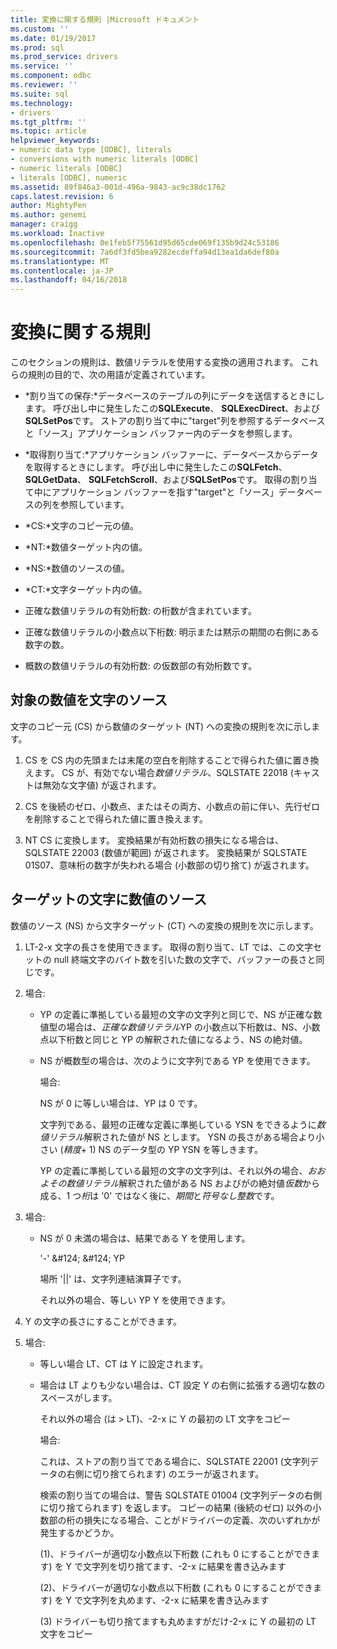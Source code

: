 ```yaml
---
title: 変換に関する規則 |Microsoft ドキュメント
ms.custom: ''
ms.date: 01/19/2017
ms.prod: sql
ms.prod_service: drivers
ms.service: ''
ms.component: odbc
ms.reviewer: ''
ms.suite: sql
ms.technology:
- drivers
ms.tgt_pltfrm: ''
ms.topic: article
helpviewer_keywords:
- numeric data type [ODBC], literals
- conversions with numeric literals [ODBC]
- numeric literals [ODBC]
- literals [ODBC], numeric
ms.assetid: 89f846a3-001d-496a-9843-ac9c38dc1762
caps.latest.revision: 6
author: MightyPen
ms.author: genemi
manager: craigg
ms.workload: Inactive
ms.openlocfilehash: 0e1feb5f75561d95d65cde069f135b9d24c53186
ms.sourcegitcommit: 7a6df3fd5bea9282ecdeffa94d13ea1da6def80a
ms.translationtype: MT
ms.contentlocale: ja-JP
ms.lasthandoff: 04/16/2018
---
```

# <a name="rules-for-conversions"></a>変換に関する規則
このセクションの規則は、数値リテラルを使用する変換の適用されます。 これらの規則の目的で、次の用語が定義されています。  
  
-   *割り当ての保存:*データベースのテーブルの列にデータを送信するときにします。 呼び出し中に発生したこの**SQLExecute**、 **SQLExecDirect**、および**SQLSetPos**です。 ストアの割り当て中に"target"列を参照するデータベースと「ソース」アプリケーション バッファー内のデータを参照します。  
  
-   *取得割り当て:*アプリケーション バッファーに、データベースからデータを取得するときにします。 呼び出し中に発生したこの**SQLFetch**、 **SQLGetData**、 **SQLFetchScroll**、および**SQLSetPos**です。 取得の割り当て中にアプリケーション バッファーを指す"target"と「ソース」データベースの列を参照しています。  
  
-   *CS:*文字のコピー元の値。  
  
-   *NT:*数値ターゲット内の値。  
  
-   *NS:*数値のソースの値。  
  
-   *CT:*文字ターゲット内の値。  
  
-   正確な数値リテラルの有効桁数: の桁数が含まれています。  
  
-   正確な数値リテラルの小数点以下桁数: 明示または黙示の期間の右側にある数字の数。  
  
-   概数の数値リテラルの有効桁数: の仮数部の有効桁数です。  
  
## <a name="character-source-to-numeric-target"></a>対象の数値を文字のソース  
 文字のコピー元 (CS) から数値のターゲット (NT) への変換の規則を次に示します。  
  
1.  CS を CS 内の先頭または末尾の空白を削除することで得られた値に置き換えます。 CS が、有効でない場合*数値リテラル*、SQLSTATE 22018 (キャストは無効な文字値) が返されます。  
  
2.  CS を後続のゼロ、小数点、またはその両方、小数点の前に伴い、先行ゼロを削除することで得られた値に置き換えます。  
  
3.  NT CS に変換します。 変換結果が有効桁数の損失になる場合は、SQLSTATE 22003 (数値が範囲) が返されます。 変換結果が SQLSTATE 01S07、意味桁の数字が失われる場合 (小数部の切り捨て) が返されます。  
  
## <a name="numeric-source-to-character-target"></a>ターゲットの文字に数値のソース  
 数値のソース (NS) から文字ターゲット (CT) への変換の規則を次に示します。  
  
1.  LT-2-x 文字の長さを使用できます。 取得の割り当て、LT では、この文字セットの null 終端文字のバイト数を引いた数の文字で、バッファーの長さと同じです。  
  
2.  場合:  
  
    -   YP の定義に準拠している最短の文字の文字列と同じで、NS が正確な数値型の場合は、*正確な数値リテラル*YP の小数点以下桁数は、NS、小数点以下桁数と同じと YP の解釈された値になるよう、NS の絶対値。  
  
    -   NS が概数型の場合は、次のように文字列である YP を使用できます。  
  
         場合:  
  
         NS が 0 に等しい場合は、YP は 0 です。  
  
         文字列である、最短の正確な定義に準拠している YSN をできるように*数値リテラル*解釈された値が NS とします。 YSN の長さがある場合より小さい (*精度*+ 1) NS のデータ型の YP YSN を等しきます。  
  
         YP の定義に準拠している最短の文字の文字列は、それ以外の場合、*おおよその数値リテラル*解釈された値がある NS およびがの絶対値*仮数*から成る、1 つ*桁*は '0' ではなく後に、*期間*と*符号なし整数*です。  
  
3.  場合:  
  
    -   NS が 0 未満の場合は、結果である Y を使用します。  
  
         '-' &AMP;#124; &AMP;#124; YP  
  
         場所 '&#124;&#124;' は、文字列連結演算子です。  
  
         それ以外の場合、等しい YP Y を使用できます。  
  
4.  Y の文字の長さにすることができます。  
  
5.  場合:  
  
    -   等しい場合 LT、CT は Y に設定されます。  
  
    -   場合は LT よりも少ない場合は、CT 設定 Y の右側に拡張する適切な数のスペースがします。  
  
         それ以外の場合 (は > LT)、-2-x に Y の最初の LT 文字をコピー  
  
         場合:  
  
         これは、ストアの割り当てである場合に、SQLSTATE 22001 (文字列データの右側に切り捨てられます) のエラーが返されます。  
  
         検索の割り当ての場合は、警告 SQLSTATE 01004 (文字列データの右側に切り捨てられます) を返します。 コピーの結果 (後続のゼロ) 以外の小数部の桁の損失になる場合、ことがドライバーの定義、次のいずれかが発生するかどうか。  
  
         (1)、ドライバーが適切な小数点以下桁数 (これも 0 にすることができます) を Y で文字列を切り捨てます、-2-x に結果を書き込みます  
  
         (2)、ドライバーが適切な小数点以下桁数 (これも 0 にすることができます) を Y で文字列を丸めます、-2-x に結果を書き込みます  
  
         (3) ドライバーも切り捨てますも丸めますがだけ-2-x に Y の最初の LT 文字をコピー
